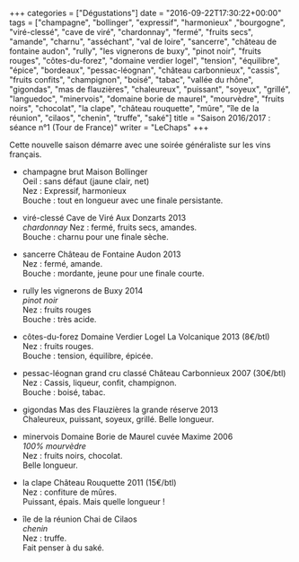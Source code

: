 +++
categories = ["Dégustations"]
date = "2016-09-22T17:30:22+00:00"
tags = ["champagne", "bollinger", "expressif", "harmonieux" ,"bourgogne", "viré-clessé", "cave de viré", "chardonnay", "fermé", "fruits secs", "amande", "charnu", "asséchant", "val de loire", "sancerre", "château de fontaine audon", "rully", "les vignerons de buxy", "pinot noir", "fruits rouges", "côtes-du-forez", "domaine verdier logel", "tension", "équilibre", "épice", "bordeaux", "pessac-léognan", "château carbonnieux", "cassis", "fruits confits", "champignon", "boisé", "tabac", "vallée du rhône", "gigondas", "mas de flauzières", "chaleureux", "puissant", "soyeux", "grillé", "languedoc", "minervois", "domaine borie de maurel", "mourvèdre", "fruits noirs", "chocolat", "la clape", "château rouquette", "mûre", "île de la réunion", "cilaos", "chenin", "truffe", "saké"]
title = "Saison 2016/2017 : séance n°1 (Tour de France)"
writer = "LeChaps"
+++

Cette nouvelle saison démarre avec une soirée généraliste sur les vins français.

* champagne brut Maison Bollinger  
Oeil : sans défaut (jaune clair, net)  
Nez : Expressif, harmonieux  
Bouche : tout en longueur avec une finale persistante.

* viré-clessé Cave de Viré Aux Donzarts 2013  
_chardonnay_
Nez : fermé, fruits secs, amandes.  
Bouche : charnu pour une finale sèche.

* sancerre Château de Fontaine Audon 2013 <i class="fa fa-minus-circle"></i>  
Nez : fermé, amande.  
Bouche : mordante, jeune pour une finale courte.  

* rully les vignerons de Buxy 2014  
_pinot noir_  
Nez : fruits rouges  
Bouche : très acide.  

* côtes-du-forez Domaine Verdier Logel La Volcanique 2013 (8€/btl) <i class="fa fa-plus-circle"></i>  
Nez : fruits rouges.  
Bouche : tension, équilibre, épicée.

* pessac-léognan grand cru classé Château Carbonnieux 2007 (30€/btl)  
Nez : Cassis, liqueur, confit, champignon.  
Bouche : boisé, tabac.

* gigondas Mas des Flauzières la grande réserve 2013  
Chaleureux, puissant, soyeux, grillé.
Belle longueur.

* minervois Domaine Borie de Maurel cuvée Maxime 2006  
_100% mourvèdre_  
Nez : fruits noirs, chocolat.  
Belle longueur.

* la clape Château Rouquette 2011 (15€/btl)  
Nez : confiture de mûres.  
Puissant, épais. Mais quelle longueur !

* île de la réunion Chai de Cilaos  
_chenin_  
Nez : truffe.  
Fait penser à du saké.
